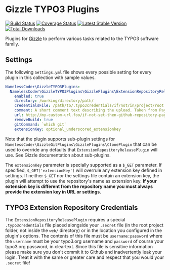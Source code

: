 Gizzle TYPO3 Plugins
====================

[![Build Status](https://img.shields.io/jenkins/s/https/jenkins.fluidtypo3.org/gizzle-typo3-plugins.svg?style=flat-square)](https://jenkins.fluidtypo3.org/job/gizzle-typo3-plugins/) [![Coverage Status](https://img.shields.io/coveralls/NamelessCoder/gizzle-typo3-plugins.svg?style=flat-square)](https://coveralls.io/r/NamelessCoder/gizzle-typo3-plugins) [![Latest Stable Version](https://img.shields.io/packagist/v/NamelessCoder/gizzle-typo3-plugins.svg?style=flat-square)](https://packagist.org/packages/namelesscoder/gizzle-typo3-plugins) [![Total Downloads](https://img.shields.io/packagist/dt/NamelessCoder/gizzle-typo3-plugins.svg?style=flat-square)](https://packagist.org/packages/namelesscoder/gizzle-typo3-plugins)

Plugins for [Gizzle](https://github.com/NamelessCoder/gizzle) to perform various tasks related to the TYPO3 software family.

Settings
--------

The following `Settings.yml` file shows every possible setting for every plugin in this collection with sample values.

```yaml
NamelessCoder\GizzleTYPO3Plugins:
  NamelessCoder\GizzleTYPO3Plugins\GizzlePlugins\ExtensionRepositoryReleasePlugin:
    enabled: true
    directory: /working/directory/path/
    credentialsFile: /path/to/.typo3credentials/if/not/in/project/root
    comment: A short comment text describing the upload. Taken from Payload HEAD's message body if not configured.
    url: http://my-custom-url.foo/if-not-set-then-github-repository-page.html
    removeBuild: true
    gitCommand: `which git`
    extensionKey: optional_underscored_extensionkey

```

Note that the plugin supports sub-plugin settings for `NamelessCoder\GizzleGitPlugins\GizzlePlugins\ClonePlugin` that can be
used to override any defaults that `ExtensionRepositoryReleasePlugin` will use. See Gizzle documentation about sub-plugins.

The `extensionKey` parameter is specially supported as a `$_GET` parameter. If specified, `$_GET['extensionKey']` will overrule
any extension key defined in settings. If neither `$_GET` nor the settings file contain an extension key, the plugin will attempt
to use the repository's name as extension key. **If your extension key is different from the repository name you must always
provide the extension key in URL or settings**.

TYPO3 Extension Repository Credentials
--------------------------------------

The `ExtensionRepositoryReleasePlugin` requires a special `.typo3credentials` file placed alongside your `.secret` file (in the
root project folder, not inside the `web/` directory) or in the location you configured in the plugin's options. The contents of
this file must be `username:password` where the `username` must be your typo3.org username and `password` of course your
typo3.org password, in cleartext. Since this file is sensitive information please make sure you don't commit it to Github and
inadvertently leak your login. Treat it with the same or greater care and respect that you would your `.secret` file!

